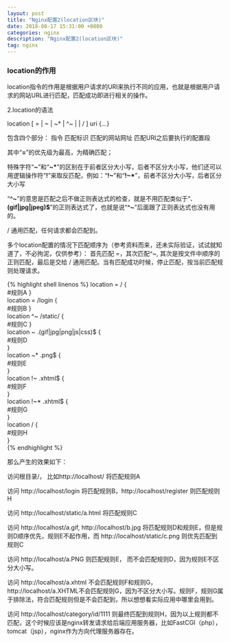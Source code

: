```yaml
---
layout: post
title: "Nginx配置2(location区块)"
date: 2018-08-17 15:31:00 +0800
categories: nginx
description: "Nginx配置2(location区块)"
tag: nginx
---
```


### location的作用

location指令的作用是根据用户请求的URI来执行不同的应用，也就是根据用户请求的网站URL进行匹配，匹配成功即进行相关的操作。

2.location的语法

location    [ = \| ~ \| ~* \| ^~ \| \| / ]    uri    {...}

包含四个部分： 指令  匹配标识  匹配的网站网址  匹配URI之后要执行的配置段

其中“**=**”的优先级为最高，为精确匹配；

特殊字符“**~**”和“**~\***”的区别在于前者区分大小写，后者不区分大小写，他们还可以用逻辑操作符“**!**”来取反匹配，例如：“**!~**”和“**!~\***”，前者不区分大小写，后者区分大小写

“**^~**”的意思是匹配之后不做正则表达式的检查，就是不用匹配类似于“**\.(gif\|jpg\|jpeg)$**”的正则表达式了，也就是说“**^~**”后面跟了正则表达式也没有用的。

/ 通用匹配，任何请求都会匹配到。

多个location配置的情况下匹配顺序为（参考资料而来，还未实际验证，试试就知道了，不必拘泥，仅供参考）：
首先匹配 =，其次匹配^~, 其次是按文件中顺序的正则匹配，最后是交给 / 通用匹配。当有匹配成功时候，停止匹配，按当前匹配规则处理请求。

{% highlight shell linenos %}
    location = / {  
       #规则A
    }  
    location = /login {  
       #规则B
    }  
    location ^~ /static/ {  
       #规则C
    }  
    location ~ \.(gif|jpg|png|js|css)$ {  
       #规则D  
    }  
    location ~* \.png$ {  
       #规则E  
    }  
    location !~ \.xhtml$ {  
       #规则F  
    }  
    location !~* \.xhtml$ {  
       #规则G  
    }  
    location / {  
       #规则H  
    }  
{% endhighlight %}

那么产生的效果如下：

访问根目录/， 比如http://localhost/ 将匹配规则A

访问 http://localhost/login 将匹配规则B，http://localhost/register 则匹配规则H

访问 http://localhost/static/a.html 将匹配规则C

访问 http://localhost/a.gif, http://localhost/b.jpg 将匹配规则D和规则E，但是规则D顺序优先，规则E不起作用，而 http://localhost/static/c.png 则优先匹配到 规则C

访问 http://localhost/a.PNG 则匹配规则E， 而不会匹配规则D，因为规则E不区分大小写。

访问 http://localhost/a.xhtml 不会匹配规则F和规则G，http://localhost/a.XHTML不会匹配规则G，因为不区分大小写。规则F，规则G属于排除法，符合匹配规则但是不会匹配到，所以想想看实际应用中哪里会用到。

访问 http://localhost/category/id/1111 则最终匹配到规则H，因为以上规则都不匹配，这个时候应该是nginx转发请求给后端应用服务器，比如FastCGI（php），tomcat（jsp），nginx作为方向代理服务器存在。